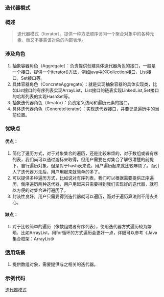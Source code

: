 ### 迭代器模式
### 概述
> 迭代器模式（Iterator），提供一种方法顺序访问一个聚合对象中的各种元素，而又不暴露该对象的内部表示。

### 涉及角色
1. 抽象容器角色（Aggregate）：负责提供创建具体迭代器角色的接口，一般是一个接口，提供一个iterator()方法，例如java中的Collection接口，List接口，Set接口等。
2. 具体容器角色（ConcreteAggregate）：就是实现抽象容器的具体实现类，比如List接口的有序列表实现ArrayList，List接口的链表实现LinkedList,Set接口的哈希列表的实现HashSet等。
3. 抽象迭代器角色（Iterator）：负责定义访问和遍历元素的接口。
4. 具体迭代器角色（ConcreteIterator）：实现迭代器接口，并要记录遍历中的当前位置。

### 优缺点
#### 优点：
1. 简化了遍历方式，对于对象集合的遍历，还是比较麻烦的，对于数组或者有序列表，我们尚可以通过游标来取得，但用户需要在对集合了解很清楚的前提下，自行遍历对象，但是对于hash表来说，用户遍历起来就比较麻烦了。而引人了迭代器方法后，用户用起来就简单的多了。
2. 可以提供多种遍历方式，比如说对有序列表，我们可以根据需要提供正序遍历，倒序遍历两种迭代器，用户用起来只需要得到我们实现好的迭代器，就可以方便的对集合进行遍历了。
3. 封装性良好，用户只需要得到迭代器就可以遍历，而对于遍历算法则不用去关心。
 
#### 缺点：
1. 对于比较简单的遍历（像数组或者有序列表），使用迭代器方式遍历较为繁琐，比如ArrayList，用for循环的方式遍历会更好一点，详细可以参考《Java集合框架：ArrayList》

### 适用场景
1. 提供数组对象，需要提供与之相关的迭代器。

### 示例代码
[迭代器模式](../src/iterator/IteratorTest.java)